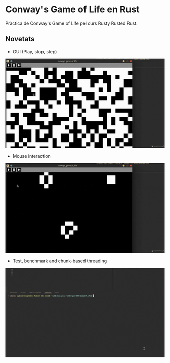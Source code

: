 # Conway's Game of Life en Rust

Pràctica de Conway's Game of Life pel curs Rusty Rusted Rust.

## Novetats

- GUI (Play, stop, step)

![gui](./readme/gui.gif)

- Mouse interaction

![mouse](./readme/interaction.gif)

- Test, benchmark and chunk-based threading

![bench](./readme/test.gif)

